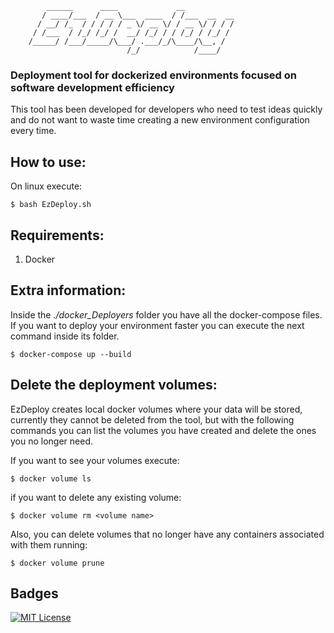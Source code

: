 ```
        ______      ____             __           
       / ____/___  / __ \___  ____  / /___  __  __
      / __/ /_  / / / / / _ \/ __ \/ / __ \/ / / /
     / /___  / /_/ /_/ /  __/ /_/ / / /_/ / /_/ / 
    /_____/ /___/_____/\___/ .___/_/\____/\__, /  
                          /_/            /____/  
```

### Deployment tool for dockerized environments focused on software development efficiency

This tool has been developed for developers who need to test ideas quickly and do not want to waste time creating a new environment configuration every time.

## How to use:
On linux execute:

```
$ bash EzDeploy.sh
```

## Requirements:

1. Docker

## Extra information:
Inside the *./docker_Deployers* folder you have all the docker-compose files. If you want to deploy your environment faster you can execute the next command inside its folder.
```
$ docker-compose up --build
```

## Delete the deployment volumes:

EzDeploy creates local docker volumes where your data will be stored, currently they cannot be deleted from the tool, but with the following commands you can list the volumes you have created and delete the ones you no longer need.

If you want to see your volumes execute:

```
$ docker volume ls
```

if you want to delete any existing volume:

```
$ docker volume rm <volume name>
```

Also, you can delete volumes that no longer have any containers associated with them running:

```
$ docker volume prune
```

## Badges



[![MIT License](https://img.shields.io/badge/License-MIT-green.svg)](https://choosealicense.com/licenses/mit/)